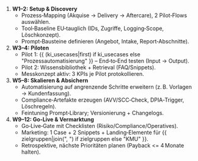 <!-- PURPOSE: 12‑Wochen‑Roadmap, Solo‑fit, eng auf {{ hauptleistung }} und priorisierte Use‑Cases ausgerichtet. -->
<!-- OUTPUT: Nur HTML. Keine fachfremden Produktions-/Automotive‑Schritte. -->

<ol>
  <li><strong>W1–2: Setup &amp; Discovery</strong>
    <ul>
      <li>Prozess‑Mapping (Akquise → Delivery → Aftercare), 2 Pilot‑Flows auswählen.</li>
      <li>Tool‑Baseline EU‑tauglich (IDs, Zugriffe, Logging‑Scope, Löschkonzept).</li>
      <li>Prompt‑Bausteine definieren (Angebot, Intake, Report‑Abschnitte).</li>
    </ul>
  </li>
  <li><strong>W3–4: Piloten</strong>
    <ul>
      <li>Pilot 1: {{ (ki_usecases|first) if ki_usecases else "Prozessautomatisierung" }} – End‑to‑End testen (Input → Output).</li>
      <li>Pilot 2: Wissensbibliothek + Retrieval (FAQ/Snippets).</li>
      <li>Messkonzept aktiv: 3 KPIs je Pilot protokollieren.</li>
    </ul>
  </li>
  <li><strong>W5–8: Skalieren &amp; Absichern</strong>
    <ul>
      <li>Automatisierung auf angrenzende Schritte erweitern (z. B. Vorlagen → Kundenfassung).</li>
      <li>Compliance‑Artefakte erzeugen (AVV/SCC‑Check, DPIA‑Trigger, Löschregeln).</li>
      <li>Feintuning Prompt‑Library; Versionierung + Changelogs.</li>
    </ul>
  </li>
  <li><strong>W9–12: Go‑Live &amp; Vermarktung</strong>
    <ul>
      <li>Go‑Live‑Gate mit Checklisten (Risiko/Compliance/Operatives).</li>
      <li>Marketing: 1 Case + 2 Snippets + Landing‑Elemente für {{ zielgruppen|join(", ") if zielgruppen else "KMU" }}.</li>
      <li>Retrospektive, nächste Prioritäten planen (Payback &lt;= 4 Monate halten).</li>
    </ul>
  </li>
</ol>
